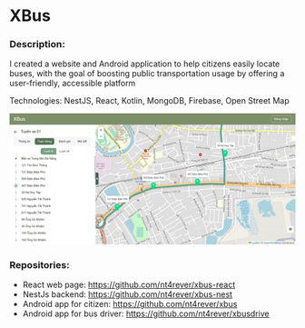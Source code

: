 # XBus

### Description:

I created a website and Android application to help citizens easily locate buses, with the goal of boosting public transportation usage by offering a user-friendly, accessible platform

Technologies: NestJS, React, Kotlin, MongoDB, Firebase, Open Street Map

![title](./assets/web-page.jpeg)

### Repositories:

- React web page: https://github.com/nt4rever/xbus-react
- NestJs backend: https://github.com/nt4rever/xbus-nest
- Android app for citizen: https://github.com/nt4rever/xbus
- Android app for bus driver: https://github.com/nt4rever/xbusdrive